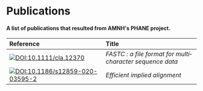 Publications
============

#### A list of publications that resulted from AMNH's PHANE project.

| Reference | Title |
| :-------  | :---- |
| [![DOI:10.1111/cla.12370         ][DOI-Img-00]][DOI-Ref-00] | *FASTC : a file format for multi‐character sequence data* |
| [![DOI:10.1186/s12859-020-03595-2][DOI-Img-01]][DOI-Ref-01] | *Efficient implied alignment* |

[DOI-Ref-00]: https://doi.org/10.1111/cla.12370
[DOI-Ref-01]: https://doi.org/10.1186/s12859-020-03595-2

[DOI-Img-00]: https://zenodo.org/badge/DOI/10.1111/cla.12370.svg
[DOI-Img-01]: https://zenodo.org/badge/DOI/10.1186/s12859-020-03595-2.svg
